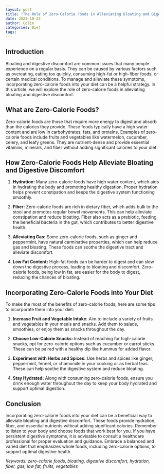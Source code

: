 ```yaml
---
layout: post
title: "The Role of Zero-Calorie Foods in Alleviating Bloating and Digestive Discomfort"
date: 2023-10-23
author: Colin
categories: Diet
tags: 
---
```


## Introduction

Bloating and digestive discomfort are common issues that many people experience on a regular basis. They can be caused by various factors such as overeating, eating too quickly, consuming high-fat or high-fiber foods, or certain medical conditions. To manage and alleviate these symptoms, incorporating zero-calorie foods into your diet can be a helpful strategy. In this article, we will explore the role of zero-calorie foods in alleviating bloating and digestive discomfort.

## What are Zero-Calorie Foods?

Zero-calorie foods are those that require more energy to digest and absorb than the calories they provide. These foods typically have a high water content and are low in carbohydrates, fats, and proteins. Examples of zero-calorie foods include fruits and vegetables like watermelon, cucumber, celery, and leafy greens. They are nutrient-dense and provide essential vitamins, minerals, and fiber without adding significant calories to your diet.

## How Zero-Calorie Foods Help Alleviate Bloating and Digestive Discomfort

1. **Hydration:** Many zero-calorie foods have high water content, which aids in hydrating the body and promoting healthy digestion. Proper hydration helps prevent constipation and keeps the digestive system functioning smoothly.
 
2. **Fiber:** Zero-calorie foods are rich in dietary fiber, which adds bulk to the stool and promotes regular bowel movements. This can help alleviate constipation and reduce bloating. Fiber also acts as a prebiotic, feeding the beneficial bacteria in the gut, which contributes to better digestive health.

3. **Alleviating Gas:** Some zero-calorie foods, such as ginger and peppermint, have natural carminative properties, which can help reduce gas and bloating. These foods can soothe the digestive tract and alleviate discomfort.

4. **Low Fat Content:** High-fat foods can be harder to digest and can slow down the digestive process, leading to bloating and discomfort. Zero-calorie foods, being low in fat, are easier for the body to digest, reducing the chances of bloating.

## Incorporating Zero-Calorie Foods into Your Diet

To make the most of the benefits of zero-calorie foods, here are some tips to incorporate them into your diet:

1. **Increase Fruit and Vegetable Intake:** Aim to include a variety of fruits and vegetables in your meals and snacks. Add them to salads, smoothies, or enjoy them as snacks throughout the day. 

2. **Choose Low-Calorie Snacks:** Instead of reaching for high-calorie snacks, opt for zero-calorie options such as cucumber or carrot sticks. These can be paired with a healthy dip like hummus for added flavor.

3. **Experiment with Herbs and Spices:** Use herbs and spices like ginger, peppermint, fennel, or chamomile in your cooking or as herbal teas. These can help soothe the digestive system and reduce bloating.

4. **Stay Hydrated:** Along with consuming zero-calorie foods, ensure you drink enough water throughout the day to keep your body hydrated and support optimal digestion.

## Conclusion

Incorporating zero-calorie foods into your diet can be a beneficial way to alleviate bloating and digestive discomfort. These foods provide hydration, fiber, and essential nutrients without adding significant calories. Remember to listen to your body and choose foods that work best for you. If you have persistent digestive symptoms, it is advisable to consult a healthcare professional for proper evaluation and guidance. Embrace a balanced and varied diet that emphasizes whole foods, including zero-calorie options, to support optimal digestive health.

*Keywords: zero-calorie foods, bloating, digestive discomfort, hydration, fiber, gas, low fat, fruits, vegetables*